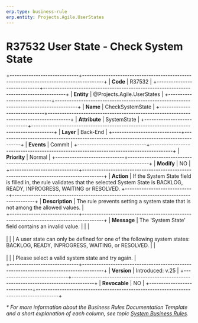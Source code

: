 ```yaml
---
erp.type: business-rule
erp.entity: Projects.Agile.UserStates
---
```


# R37532 User State - Check System State
+-----------------------------+---------------------------------------------------------------------------------------+
| **Code**                    | R37532                                                                                |
+-----------------------------+---------------------------------------------------------------------------------------+
| **Entity**                  | @Projects.Agile.UserStates                                                            |
+-----------------------------+---------------------------------------------------------------------------------------+
| **Name**                    | CheckSystemState                                                                      |
+-----------------------------+---------------------------------------------------------------------------------------+
| **Attribute**               | SystemState                                                                           |
+-----------------------------+---------------------------------------------------------------------------------------+
| **Layer**                   | Back-End                                                                              |
+-----------------------------+---------------------------------------------------------------------------------------+
| **Events**                  | Commit                                                                                |
+-----------------------------+---------------------------------------------------------------------------------------+
| **Priority**                | Normal                                                                                |
+-----------------------------+---------------------------------------------------------------------------------------+
| **Modify**                  | NO                                                                                    |
+-----------------------------+---------------------------------------------------------------------------------------+
| **Action**                  | If the System State field is filled in, the rule validates that the selected System State is BACKLOG, READY, INPROGRESS, WAITING or RESOLVED.
+-----------------------------+---------------------------------------------------------------------------------------+
| **Description**             | The rule prevents setting a system state that is not among the allowed values.        |     
+-----------------------------+---------------------------------------------------------------------------------------+
| **Message**                 | The 'System State' field contains an invalid value.                                   |
|                             | <br></br>                                                                             |
|                             | A user state can only be defined for one of the following system states: BACKLOG, READY, INPROGRESS, WAITING, or RESOLVED.
|                             | <br></br>                                                                             |
|                             | Please select a valid system state and try again.                                     |                             
+-----------------------------+---------------------------------------------------------------------------------------+
| **Version**                 | Introduced: v.25                                                                      |
+-----------------------------+---------------------------------------------------------------------------------------+
| **Revocable**               | NO                                                                                    |
+-----------------------------+---------------------------------------------------------------------------------------+

*\* For more information about the Business Rules Documentation Template and a short explanation of each column, see
topic [System Business Rules](../templates/template-description-system-business-rules.md).*
